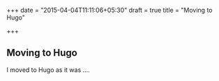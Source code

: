 +++
date = "2015-04-04T11:11:06+05:30"
draft = true
title = "Moving to Hugo"

+++

## Moving to Hugo

I moved to Hugo as it was ....
